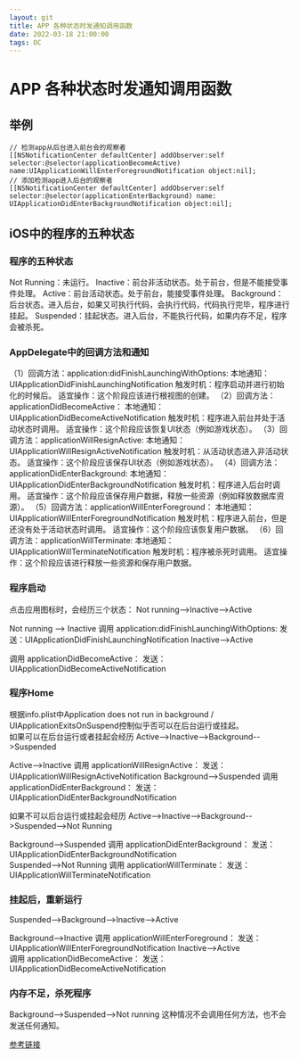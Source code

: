 ```yaml
---
layout: git
title: APP 各种状态时发通知调用函数
date: 2022-03-18 21:00:00
tags: OC
---
```


# APP 各种状态时发通知调用函数

## 举例
```
// 检测app从后台进入前台会的观察者
[[NSNotificationCenter defaultCenter] addObserver:self selector:@selector(applicationBecomeActive) name:UIApplicationWillEnterForegroundNotification object:nil];
// 添加检测app进入后台的观察者
[[NSNotificationCenter defaultCenter] addObserver:self selector:@selector(applicationEnterBackground) name: UIApplicationDidEnterBackgroundNotification object:nil];

```

## iOS中的程序的五种状态

### 程序的五种状态
Not Running：未运行。
Inactive：前台非活动状态。处于前台，但是不能接受事件处理。
Active：前台活动状态。处于前台，能接受事件处理。
Background：后台状态。进入后台，如果又可执行代码，会执行代码，代码执行完毕，程序进行挂起。
Suspended：挂起状态。进入后台，不能执行代码，如果内存不足，程序会被杀死。


### AppDelegate中的回调方法和通知
（1）回调方法：application:didFinishLaunchingWithOptions:
      本地通知：UIApplicationDidFinishLaunchingNotification
      触发时机：程序启动并进行初始化的时候后。
      适宜操作：这个阶段应该进行根视图的创建。
（2）回调方法：applicationDidBecomeActive：
      本地通知：UIApplicationDidBecomeActiveNotification
      触发时机：程序进入前台并处于活动状态时调用。
      适宜操作：这个阶段应该恢复UI状态（例如游戏状态）。
（3）回调方法：applicationWillResignActive:
      本地通知：UIApplicationWillResignActiveNotification
      触发时机：从活动状态进入非活动状态。
      适宜操作：这个阶段应该保存UI状态（例如游戏状态）。
（4）回调方法：applicationDidEnterBackground:
      本地通知：UIApplicationDidEnterBackgroundNotification
      触发时机：程序进入后台时调用。
      适宜操作：这个阶段应该保存用户数据，释放一些资源（例如释放数据库资源）。
（5）回调方法：applicationWillEnterForeground：
      本地通知：UIApplicationWillEnterForegroundNotification
      触发时机：程序进入前台，但是还没有处于活动状态时调用。
      适宜操作：这个阶段应该恢复用户数据。
（6）回调方法：applicationWillTerminate:
      本地通知：UIApplicationWillTerminateNotification
      触发时机：程序被杀死时调用。
      适宜操作：这个阶段应该进行释放一些资源和保存用户数据。
 
### 程序启动
点击应用图标时，会经历三个状态：
Not running-->Inactive-->Active 

Not running --> Inactive
调用 application:didFinishLaunchingWithOptions: 发送：UIApplicationDidFinishLaunchingNotification 
Inactive-->Active  


调用 applicationDidBecomeActive： 发送：UIApplicationDidBecomeActiveNotification 

### 程序Home
根据info.plist中Application does not run in background  /   UIApplicationExitsOnSuspend控制似乎否可以在后台运行或挂起。  
如果可以在后台运行或者挂起会经历
Active-->Inactive-->Background-->Suspended 

Active-->Inactive 
调用 applicationWillResignActive： 发送：UIApplicationWillResignActiveNotification 
Background-->Suspended 
调用 applicationDidEnterBackground： 发送：UIApplicationDidEnterBackgroundNotification 

如果不可以后台运行或挂起会经历
 Active-->Inactive-->Background-->Suspended-->Not Running

Background-->Suspended 
调用 applicationDidEnterBackground： 发送：UIApplicationDidEnterBackgroundNotification  
Suspended-->Not Running 
调用 applicationWillTerminate： 发送：UIApplicationWillTerminateNotification

### 挂起后，重新运行
Suspended-->Background-->Inactive-->Active

 Background-->Inactive 
 调用 applicationWillEnterForeground： 发送：UIApplicationWillEnterForegroundNotification 
 Inactive-->Active  
调用 applicationDidBecomeActive： 发送：UIApplicationDidBecomeActiveNotification 

### 内存不足，杀死程序
Background-->Suspended-->Not running
这种情况不会调用任何方法，也不会发送任何通知。

[参考链接](https://www.cnblogs.com/pangbin/p/5412784.html)